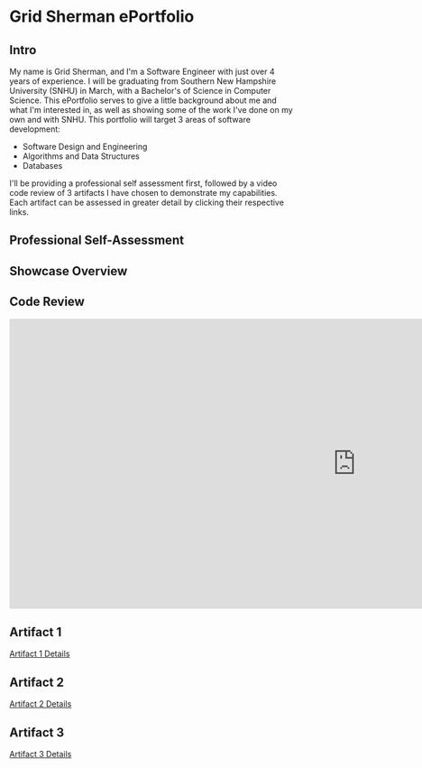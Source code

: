 # Grid Sherman ePortfolio

## Intro
My name is Grid Sherman, and I'm a Software Engineer with just over 4 years of experience. I will be graduating from Southern New Hampshire University (SNHU) in March, with a Bachelor's of Science in Computer Science. This ePortfolio serves to give a little background about me and what I'm interested in, as well as showing some of the work I've done on my own and with SNHU.
This portfolio will target 3 areas of software development:

- Software Design and Engineering
- Algorithms and Data Structures
- Databases

I'll be providing a professional self assessment first, followed by a video code review of 3 artifacts I have chosen to demonstrate my capabilities. Each artifact can be assessed in greater detail by clicking their respective links.

## Professional Self-Assessment

## Showcase Overview

## Code Review
<iframe width="1227" height="514" src="https://www.youtube.com/embed/2Z_dmXj3cAo" frameborder="0" allow="accelerometer; autoplay; encrypted-media; gyroscope; picture-in-picture" allowfullscreen></iframe>

## Artifact 1
[Artifact 1 Details](pages/artifact1.md)

## Artifact 2 
[Artifact 2 Details](pages/artifact2.md)

## Artifact 3
[Artifact 3 Details](pages/artifact3.md)
